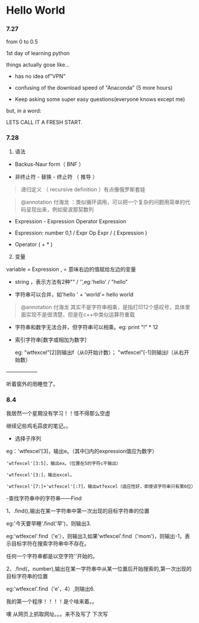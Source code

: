 # Hello World

### 7.27

from 0 to 0.5

1st day of learning python

things actually gose like...

- has no idea of"VPN"

- confusing of the download speed of "Anaconda" (5 more hours)

- Keep asking some super easy questions(everyone knows except me)

but, in a word:

LETS CALL IT A FRESH START.

### 7.28

1. 语法

- Backus-Naur form（ BNF ）

- 非终止符 - 替换 - 终止符 （ 推导 ）

>递归定义 （ recursive definition ）有点像俄罗斯套娃

>@annotation 付海龙 ：类似循环调用，可以把一个复杂的问题用简单的代码呈现出来，例如斐波那契数列

 - Expression - Expression Operator Expression

 - Espression: number 0,1 / Expr Op Expr / ( Expression )

 - Operator ( + * )


2. 变量

variable = Expression , = 意味右边的值赋给左边的变量

- string ，表示方法有2种"" / '',eg:'hello' / "hello"

- 字符串可以合并，如'hello ' + 'world'= hello world
> @annotation 付海龙  其实不是字符串相乘，是指打印12个感叹号，具体里面实现不是很清楚，但是在c++中类似运算符重载
- 字符串和数字无法合并，但字符串可以相乘。eg: print "!" * 12

- 索引字符串[数字或相加为数字]

  eg: "wtfexcel"[2]则输出f（从0开始计数）； "wtfexcel"[-1]则输出l（从右开始数）

——————

听着窗外的雨睡觉了。

### 8.4

我居然一个星期没有学习！！怪不得那么空虚

继续记些鸡毛蒜皮的笔记。。

- 选择子序列

eg：'wtfexcel'[3]，输出e。（其中[]内的expression值应为数字）
    
    'wtfexcel'[3:5]，输出ex。（位置在5的字符c不输出）
    
    'wtfexcel'[3:]，输出excel。
    
    'wtfexcel'[7:]+'wtfexcel'[:7]，输出wtfexcel（适应性好，即使该字符串只有第6位）

-查找字符串中的字符串——Find

1、<string>.find(<string2>),输出在某一字符串中第一次出现的目标字符串的位置

eg:'今天要早睡'.find('早')，则输出3.

eg:'wtfexcel'.find（'e'），则输出3,如果'wtfexcel'.find（'mom')，则输出-1，表示目标字符在搜索字符串中不存在。

任何一个字符串都是以空字符''开始的。

2、<string>.find(<string2>，number),输出在某一字符串中从某一位置后开始搜索的,第一次出现的目标字符串的位置

eg:'wtfexcel'.find（'e'，4）,则输出6.
 
我的第一个程序！！！！是个啥来着。。

噢 从网页上抓取网址。。。来不及写了 下次写
